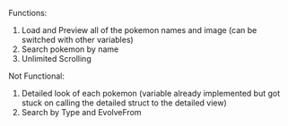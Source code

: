 Functions: 
1. Load and Preview all of the pokemon names and image (can be switched with other variables)
2. Search pokemon by name
3. Unlimited Scrolling

Not Functional:
1. Detailed look of each pokemon (variable already implemented but got stuck on calling the detailed struct to the detailed view)
2. Search by Type and EvolveFrom
